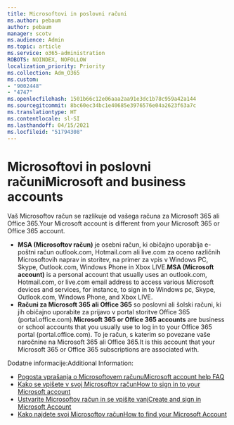 ```yaml
---
title: Microsoftovi in poslovni računi
ms.author: pebaum
author: pebaum
manager: scotv
ms.audience: Admin
ms.topic: article
ms.service: o365-administration
ROBOTS: NOINDEX, NOFOLLOW
localization_priority: Priority
ms.collection: Adm_O365
ms.custom:
- "9002448"
- "4747"
ms.openlocfilehash: 1501b66c12e06aaa2aa91e3dc1b78c959a42a144
ms.sourcegitcommit: 8bc60ec34bc1e40685e3976576e04a2623f63a7c
ms.translationtype: HT
ms.contentlocale: sl-SI
ms.lasthandoff: 04/15/2021
ms.locfileid: "51794308"
---
```

# <a name="microsoft-and-business-accounts"></a><span data-ttu-id="1e889-102">Microsoftovi in poslovni računi</span><span class="sxs-lookup"><span data-stu-id="1e889-102">Microsoft and business accounts</span></span>

<span data-ttu-id="1e889-103">Vaš Microsoftov račun se razlikuje od vašega računa za Microsoft 365 ali Office 365.</span><span class="sxs-lookup"><span data-stu-id="1e889-103">Your Microsoft account is different from your Microsoft 365 or Office 365 account.</span></span>

- <span data-ttu-id="1e889-104">**MSA (Microsoftov račun)** je osebni račun, ki običajno uporablja e-poštni račun outlook.com, Hotmail.com ali live.com za oceno različnih Microsoftovih naprav in storitev, na primer za vpis v Windows PC, Skype, Outlook.com, Windows Phone in Xbox LIVE.</span><span class="sxs-lookup"><span data-stu-id="1e889-104">**MSA (Microsoft account)** is a personal account that usually uses an outlook.com, Hotmail.com, or live.com email address to access various Microsoft devices and services, for instance, to sign in to Windows pc, Skype, Outlook.com, Windows Phone, and Xbox LIVE.</span></span>
- <span data-ttu-id="1e889-105">**Računi za Microsoft 365 ali Office 365** so poslovni ali šolski računi, ki jih običajno uporabite za prijavo v portal storitve Office 365 (portal.office.com).</span><span class="sxs-lookup"><span data-stu-id="1e889-105">**Microsoft 365 or Office 365 accounts** are business or school accounts that you usually use to log in to your Office 365 portal (portal.office.com).</span></span> <span data-ttu-id="1e889-106">To je račun, s katerim so povezane vaše naročnine na Microsoft 365 ali Office 365.</span><span class="sxs-lookup"><span data-stu-id="1e889-106">It is this account that your Microsoft 365 or Office 365 subscriptions are associated with.</span></span>

<span data-ttu-id="1e889-107">Dodatne informacije:</span><span class="sxs-lookup"><span data-stu-id="1e889-107">Additional Information:</span></span>

- [<span data-ttu-id="1e889-108">Pogosta vprašanja o Microsoftovem računu</span><span class="sxs-lookup"><span data-stu-id="1e889-108">Microsoft account help FAQ</span></span>](https://support.microsoft.com/hub/4294457/microsoft-account-help) 
- [<span data-ttu-id="1e889-109">Kako se vpišete v svoj Microsoftov račun</span><span class="sxs-lookup"><span data-stu-id="1e889-109">How to sign in to your Microsoft account</span></span>](https://support.microsoft.com/help/4028195/microsoft-account-how-to-sign-in)
- [<span data-ttu-id="1e889-110">Ustvarite Microsoftov račun in se vpišite vanj</span><span class="sxs-lookup"><span data-stu-id="1e889-110">Create and sign in Microsoft Account</span></span>](https://account.microsoft.com/account)
- [<span data-ttu-id="1e889-111">Kako najdete svoj Microsoftov račun</span><span class="sxs-lookup"><span data-stu-id="1e889-111">How to find your Microsoft Account</span></span>](https://support.microsoft.com/help/13811/microsoft-account-how-to-find)
